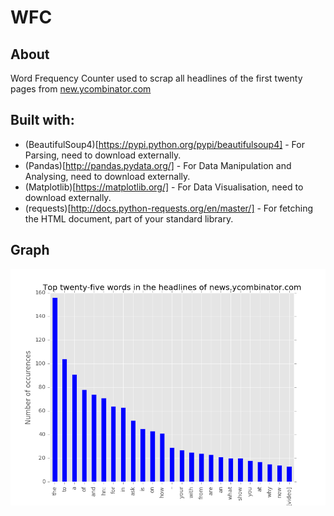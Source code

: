 # WFC
## About ##
Word Frequency Counter used to scrap all headlines of the first twenty pages from [new.ycombinator.com](https://news.ycombinator.com/)

## Built with: ##

 * (BeautifulSoup4)[https://pypi.python.org/pypi/beautifulsoup4] - For Parsing, need to download externally.
 * (Pandas)[http://pandas.pydata.org/] - For Data Manipulation and Analysing, need to download externally.
 * (Matplotlib)[https://matplotlib.org/] - For Data Visualisation, need to download externally.
 * (requests)[http://docs.python-requests.org/en/master/] - For fetching the HTML document, part of your standard library.

## Graph ##

![Bar chart of the Series as of 01-06-2017 20:33 hrs](bar_chart-2017-06-01_2033hrs.PNG?raw=true "WFC")

